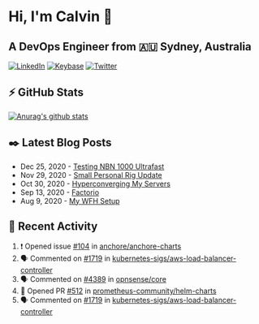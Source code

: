 # Hi, I'm Calvin 🍭
## A DevOps Engineer from 🇦🇺 Sydney, Australia</h3>

[![LinkedIn](https://img.shields.io/badge/-c–bui-0077B5?style=flat-square&labelColor=0077B5&logo=LinkedIn&logoColor=white)](https://www.linkedin.com/in/c-bui/)
[![Keybase](https://img.shields.io/badge/-calvinbui-ff6f21?style=flat-square&labelColor=ff6f21&logo=Keybase&logoColor=white)](https://keybase.io/calvinbui)
[![Twitter](https://img.shields.io/badge/-ASAPCalvin-1DA1F2?style=flat-square&labelColor=1DA1F2&logo=Twitter&logoColor=white)](https://twitter.com/ASAPCalvin)

<!-- https://github.com/rishavanand/github-profilinator -->
## ⚡ GitHub Stats
[![Anurag's github stats](https://github-readme-stats.vercel.app/api?username=calvinbui&count_private=true&hide_title=true)](https://github.com/anuraghazra/github-readme-stats)

<!-- https://github.com/gautamkrishnar/blog-post-workflow -->
## ✒️ Latest Blog Posts

<!-- BLOG-POST-LIST:START -->
- Dec 25, 2020 - [Testing NBN 1000 Ultrafast](https://calvin.me/testing-nbn-1000-ultrafast)
- Nov 29, 2020 - [Small Personal Rig Update](https://calvin.me/small-personal-rig-update)
- Oct 30, 2020 - [Hyperconverging My Servers](https://calvin.me/hyperconverging-my-servers)
- Sep 13, 2020 - [Factorio](https://calvin.me/factorio)
- Aug 9, 2020 - [My WFH Setup](https://calvin.me/my-wfh-setup)

<!-- BLOG-POST-LIST:END -->

## 🏃‍ Recent Activity

<!--START_SECTION:activity-->
1. ❗️ Opened issue [#104](https://github.com/anchore/anchore-charts/issues/104) in [anchore/anchore-charts](https://github.com/anchore/anchore-charts)
2. 🗣 Commented on [#1719](https://github.com/kubernetes-sigs/aws-load-balancer-controller/issues/1719) in [kubernetes-sigs/aws-load-balancer-controller](https://github.com/kubernetes-sigs/aws-load-balancer-controller)
3. 🗣 Commented on [#4389](https://github.com/opnsense/core/issues/4389) in [opnsense/core](https://github.com/opnsense/core)
4. 💪 Opened PR [#512](https://github.com/prometheus-community/helm-charts/pull/512) in [prometheus-community/helm-charts](https://github.com/prometheus-community/helm-charts)
5. 🗣 Commented on [#1719](https://github.com/kubernetes-sigs/aws-load-balancer-controller/issues/1719) in [kubernetes-sigs/aws-load-balancer-controller](https://github.com/kubernetes-sigs/aws-load-balancer-controller)
<!--END_SECTION:activity-->

